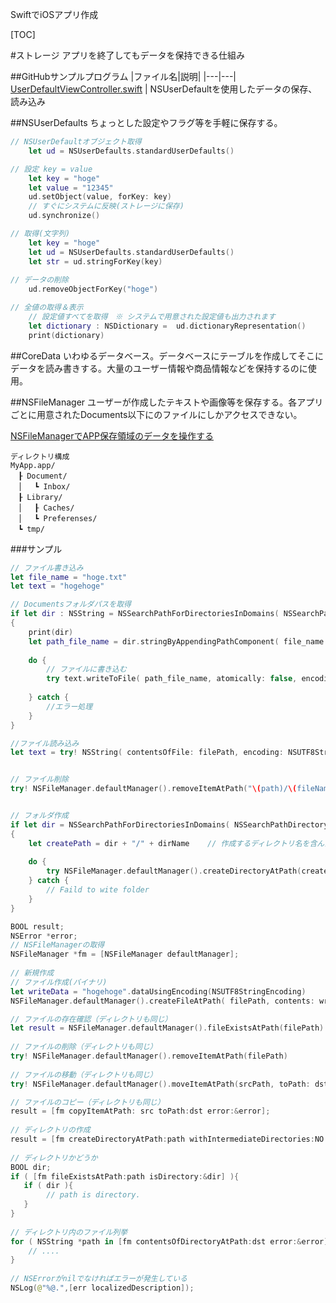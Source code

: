 <!-- Stylesheet -->
<link href="http://kevinburke.bitbucket.org/markdowncss/markdown.css" rel="stylesheet"></link>
<link href="http://sunsunsoft.com/css/hoge.css" rel="stylesheet"></link>

<span class="title">SwiftでiOSアプリ作成</span>

<!-- もくじ -->
[TOC]


#ストレージ
アプリを終了してもデータを保持できる仕組み

##GitHubサンプルプログラム
|ファイル名|説明|
|---|---|
[UserDefaultViewController.swift](https://github.com/seafield1979/ios_programing/blob/develop/swift/StorageTest/StorageTest/UserDefaultViewController.swift) | NSUserDefaultを使用したデータの保存、読み込み

##NSUserDefaults
ちょっとした設定やフラグ等を手軽に保存する。

~~~swift
// NSUserDefaultオブジェクト取得
    let ud = NSUserDefaults.standardUserDefaults()

// 設定 key = value
    let key = "hoge"
    let value = "12345"
    ud.setObject(value, forKey: key)
    // すぐにシステムに反映(ストレージに保存)
    ud.synchronize()

// 取得(文字列)
    let key = "hoge"
    let ud = NSUserDefaults.standardUserDefaults()
    let str = ud.stringForKey(key)
    
// データの削除
    ud.removeObjectForKey("hoge")

// 全値の取得＆表示
    // 設定値すべてを取得　※ システムで用意された設定値も出力されます
    let dictionary : NSDictionary =  ud.dictionaryRepresentation()
    print(dictionary)

~~~

##CoreData
いわゆるデータベース。データベースにテーブルを作成してそこにデータを読み書きする。大量のユーザー情報や商品情報などを保持するのに使用。

##NSFileManager
ユーザーが作成したテキストや画像等を保存する。各アプリごとに用意されたDocuments以下にのファイルにしかアクセスできない。

[NSFileManagerでAPP保存領域のデータを操作する](http://qiita.com/nomunomu/items/69632904303cf6b762dd)  

~~~
ディレクトリ構成
MyApp.app/
　┠ Document/ 
　│ 　┗ Inbox/
　┠ Library/
　│ 　┠ Caches/
　│ 　┗ Preferenses/
　┗ tmp/
~~~

###サンプル
~~~swift
// ファイル書き込み
let file_name = "hoge.txt"
let text = "hogehoge"

// Documentsフォルダパスを取得
if let dir : NSString = NSSearchPathForDirectoriesInDomains( NSSearchPathDirectory.DocumentDirectory, NSSearchPathDomainMask.AllDomainsMask, true ).first
{
    print(dir)
    let path_file_name = dir.stringByAppendingPathComponent( file_name )
    
    do {
        // ファイルに書き込む
        try text.writeToFile( path_file_name, atomically: false, encoding: NSUTF8StringEncoding )
        
    } catch {
        //エラー処理
    }
}

//ファイル読み込み
let text = try! NSString( contentsOfFile: filePath, encoding: NSUTF8Str]ingEncoding )


// ファイル削除
try! NSFileManager.defaultManager().removeItemAtPath("\(path)/\(fileName)")


// フォルダ作成
if let dir = NSSearchPathForDirectoriesInDomains( NSSearchPathDirectory.DocumentDirectory, NSSearchPathDomainMask.AllDomainsMask, true ).first as String?
{
    let createPath = dir + "/" + dirName    // 作成するディレクトリ名を含んだフルパス
    
    do {
        try NSFileManager.defaultManager().createDirectoryAtPath(createPath, withIntermediateDirectories: true, attributes: nil)
    } catch {
        // Faild to wite folder
    }
}
~~~

~~~swift
BOOL result;
NSError *error;
// NSFileManagerの取得
NSFileManager *fm = [NSFileManager defaultManager];
 
// 新規作成
// ファイル作成(バイナリ)
let writeData = "hogehoge".dataUsingEncoding(NSUTF8StringEncoding)
NSFileManager.defaultManager().createFileAtPath( filePath, contents: writeData, attributes: nil)

// ファイルの存在確認（ディレクトリも同じ）
let result = NSFileManager.defaultManager().fileExistsAtPath(filePath)
 
// ファイルの削除（ディレクトリも同じ）
try! NSFileManager.defaultManager().removeItemAtPath(filePath)
 
// ファイルの移動（ディレクトリも同じ）
try! NSFileManager.defaultManager().moveItemAtPath(srcPath, toPath: dstPath)

// ファイルのコピー（ディレクトリも同じ）
result = [fm copyItemAtPath: src toPath:dst error:&error];
 
// ディレクトリの作成
result = [fm createDirectoryAtPath:path withIntermediateDirectories:NO attributes:nil error:&error];
 
// ディレクトリかどうか
BOOL dir;
if ( [fm fileExistsAtPath:path isDirectory:&dir] ){
   if ( dir ){
        // path is directory.
   }
}
 
// ディレクトリ内のファイル列挙
for ( NSString *path in [fm contentsOfDirectoryAtPath:dst error:&error] ){
    // ....
}
 
// NSErrorがnilでなければエラーが発生している
NSLog(@"%@.",[err localizedDescription]);
~~~
